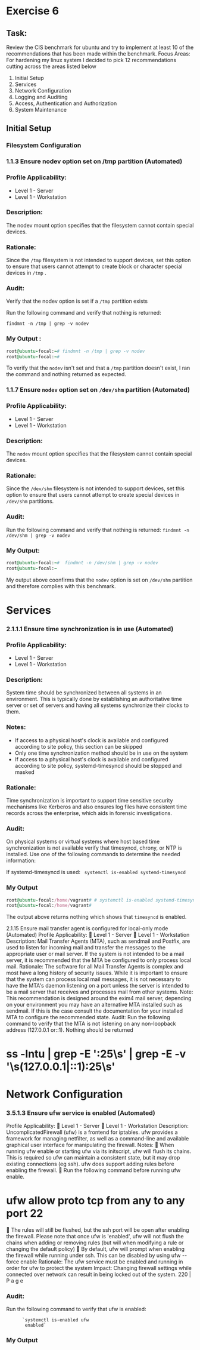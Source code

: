 # Exercise 6 
## Task:
Review the CIS benchmark for ubuntu and try to implement at least 10 of the recommendations that has been made within the benchmark.
Focus Areas:
For hardening my linux system I decided to pick 12 recommendations cutting across the areas listed below
1.  Initial Setup
2.  Services
3.  Network Configuration
4.  Logging and Auditing
5.  Access, Authentication and Authorization
6.  System Maintenance

## Initial Setup

### Filesystem Configuration

### 1.1.3 Ensure nodev option set on /tmp partition (Automated)

### Profile Applicability:

* Level 1 - Server
* Level 1 - Workstation

### Description:
The nodev mount option specifies that the filesystem cannot contain special devices.

### Rationale:
Since the `/tmp` filesystem is not intended to support devices, set this option to ensure that
users cannot attempt to create block or character special devices in `/tmp` .

### Audit:
Verify that the nodev option is set if a `/tmp` partition exists

Run the following command and verify that nothing is returned:

`findmnt -n /tmp | grep -v nodev`
 
 ### My Output : 
 
 ```ruby
root@ubuntu-focal:~# findmnt -n /tmp | grep -v nodev
root@ubuntu-focal:~#
```
 
 To verify that the `nodev` isn't set and that a `/tmp` partition doesn't exist, I ran the command and nothing returned as expected.
 
### 1.1.7 Ensure `nodev` option set on `/dev/shm` partition (Automated)

### Profile Applicability:
* Level 1 - Server
* Level 1 - Workstation

### Description:

The `nodev` mount option specifies that the filesystem cannot contain special devices.

### Rationale:

Since the `/dev/shm` filesystem is not intended to support devices, set this option to ensure
that users cannot attempt to create special devices in `/dev/shm` partitions.

### Audit:

Run the following command and verify that nothing is returned:
`findmnt -n /dev/shm | grep -v nodev`
 
### My Output: 

```ruby 
root@ubuntu-focal:~#  findmnt -n /dev/shm | grep -v nodev
root@ubuntu-focal:~
```

My output above coonfirms that the `nodev` option is set on `/dev/shm` partition and therefore complies with this benchmark.

# Services

### 2.1.1.1 Ensure time synchronization is in use (Automated)

### Profile Applicability:

* Level 1 - Server
* Level 1 - Workstation

### Description:

System time should be synchronized between all systems in an environment. This is
typically done by establishing an authoritative time server or set of servers and having all
systems synchronize their clocks to them.

### Notes:

* If access to a physical host's clock is available and configured according to site policy,
this section can be skipped
* Only one time synchronization method should be in use on the system
* If access to a physical host's clock is available and configured according to site policy,
systemd-timesyncd should be stopped and masked

### Rationale:

Time synchronization is important to support time sensitive security mechanisms like
Kerberos and also ensures log files have consistent time records across the enterprise,
which aids in forensic investigations.

### Audit:

On physical systems or virtual systems where host based time synchronization is not
available verify that timesyncd, chrony, or NTP is installed. Use one of the following
commands to determine the needed information:

If systemd-timesyncd is used:
  ` systemctl is-enabled systemd-timesyncd` 

###  My Output 

```ruby 
root@ubuntu-focal:/home/vagrant# # systemctl is-enabled systemd-timesyncd
root@ubuntu-focal:/home/vagrant#
```

The output above returns nothing which shows that `timesyncd` is enabled.

2.1.15 Ensure mail transfer agent is configured for local-only mode
(Automated)
Profile Applicability:
 Level 1 - Server
 Level 1 - Workstation
Description:
Mail Transfer Agents (MTA), such as sendmail and Postfix, are used to listen for incoming
mail and transfer the messages to the appropriate user or mail server. If the system is not
intended to be a mail server, it is recommended that the MTA be configured to only process
local mail.
Rationale:
The software for all Mail Transfer Agents is complex and most have a long history of
security issues. While it is important to ensure that the system can process local mail
messages, it is not necessary to have the MTA's daemon listening on a port unless the
server is intended to be a mail server that receives and processes mail from other systems.
Note: This recommendation is designed around the exim4 mail server, depending on your
environment you may have an alternative MTA installed such as sendmail. If this is the case
consult the documentation for your installed MTA to configure the recommended state.
Audit:
Run the following command to verify that the MTA is not listening on any non-loopback
address (127.0.0.1 or::1).
Nothing should be returned
# ss -lntu | grep -E ':25\s' | grep -E -v '\s(127.0.0.1|::1):25\s'

# Network Configuration

### 3.5.1.3 Ensure ufw service is enabled (Automated)
Profile Applicability:
 Level 1 - Server
 Level 1 - Workstation
Description:
UncomplicatedFirewall (ufw) is a frontend for iptables. ufw provides a framework for
managing netfilter, as well as a command-line and available graphical user interface for
manipulating the firewall.
Notes:
 When running ufw enable or starting ufw via its initscript, ufw will flush its chains.
This is required so ufw can maintain a consistent state, but it may drop existing
connections (eg ssh). ufw does support adding rules before enabling the firewall.
 Run the following command before running ufw enable.
# ufw allow proto tcp from any to any port 22
 The rules will still be flushed, but the ssh port will be open after enabling the firewall.
Please note that once ufw is 'enabled', ufw will not flush the chains when adding or
removing rules (but will when modifying a rule or changing the default policy)
 By default, ufw will prompt when enabling the firewall while running under ssh. This
can be disabled by using ufw --force enable
Rationale:
The ufw service must be enabled and running in order for ufw to protect the system
Impact:
Changing firewall settings while connected over network can result in being locked out of
the system.
220 | P a g e
### Audit:

Run the following command to verify that ufw is enabled:

          `systemctl is-enabled ufw
           enabled`

### My Output 








 
 
 
